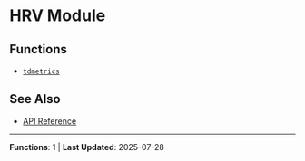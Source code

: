 # HRV Module

## Functions

- [`tdmetrics`](tdmetrics.md)

## See Also

- [API Reference](../README.md)

---

**Functions**: 1 | **Last Updated**: 2025-07-28

